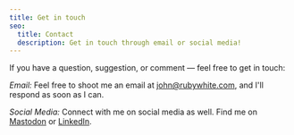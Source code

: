 ```yaml
---
title: Get in touch
seo:
  title: Contact
  description: Get in touch through email or social media!
---
```


If you have a question, suggestion, or comment — feel free to get in touch:

_Email:_
Feel free to shoot me an email at [john@rubywhite.com](mailto:john@rubywhite.com), and I'll respond as soon as I can.

_Social Media:_
Connect with me on social media as well. Find me on [Mastodon](https://mastodon.rubywhite.com/@John) or [LinkedIn](https://www.linkedin.com/in/johnloughlin/).
